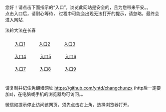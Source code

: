 您好！请点击下面指示的“入口”，浏览此网站是安全的，且为您带来平安。。 <br/>
点击入口后，请耐心等待， 过程中可能会出现无法打开的提示，请忽略，最终会进入网站. </br>

法轮大法在长春<br/>
<div style="padding:10px"><a style="margin:20px" target="_blank" href="https://dbxxepdy72ckz.cloudfront.net/2Qpsp?ogbwgc" id="ccLink1" rel="nofollow">入口1</a> <a target="_blank" style="margin:20px" href="https://d3jlxgbdlgpsio.cloudfront.net/2Qpsp?sosobg" id="ccLink2" rel="nofollow">入口2</a> <a style="margin:20px" target="_blank" href="https://d3jmzja3o05oxt.cloudfront.net/2Qpsp?mujiym" id="ccLink3" rel="nofollow">入口3</a></div>

<div style="padding:10px" ><a style="margin:20px" target="_blank" href="https://dbxxepdy72ckz.cloudfront.net/2Qpsp?ogbwgc" id="ccLink4" rel="nofollow">入口4</a> <a style="margin:20px" href="https://d3jlxgbdlgpsio.cloudfront.net/2Qpsp?sosobg" target="_blank" id="ccLink5" rel="nofollow">入口5</a> <a style="margin:20px" href="https://d3jmzja3o05oxt.cloudfront.net/2Qpsp?mujiym" target="_blank" id="ccLink6" rel="nofollow">入口6</a></div>

<div style="padding:10px"><a style="margin:20px" target="_blank" href="https://dbxxepdy72ckz.cloudfront.net/2Qpsp?ogbwgc" id="ccLink7" rel="nofollow">入口7</a> <a style="margin:20px" href="https://d3jlxgbdlgpsio.cloudfront.net/2Qpsp?sosobg" target="_blank" id="ccLink8" rel="nofollow">入口8</a> <a style="margin:20px" target="_blank" href="https://d3jmzja3o05oxt.cloudfront.net/2Qpsp?mujiym" id="ccLink9" rel="nofollow">入口9</a></div>

<br/>



请复制并记住免翻墙网址 https://github.com/yntd/changchunzx (http后一定要加s)，在电脑或手机的浏览器均可访问。。<br/>

微信如提示停止访问该网页，须先点击右上角，选择浏览器打开。

